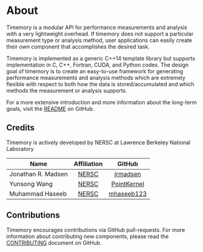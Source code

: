 # About

Timemory is a modular API for performance measurements and analysis with a very lightweight overhead.
If timemory does not support a particular measurement type or analysis method, user applications
can easily create their own component that accomplishes the desired task.

Timemory is implemented as a generic C++14 template library but supports implementation
in C, C++, Fortran, CUDA, and Python codes.
The design goal of timemory is to create an easy-to-use framework for generating
performance measurements and analysis methods which are extremely flexible
with respect to both how the data is stored/accumulated and which methods the measurement
or analysis supports. 

For a more extensive introduction and more information about the long-term goals, visit the
[README](https://github.com/NERSC/timemory/blob/develop/README.md) on GitHub.

## Credits

Timemory is actively developed by NERSC at Lawrence Berkeley National Laboratory

| Name               |                                        Affiliation                                        |                    GitHub                     |
| ------------------ | :---------------------------------------------------------------------------------------: | :-------------------------------------------: |
| Jonathan R. Madsen | [NERSC](https://www.nersc.gov/about/nersc-staff/application-performance/jonathan-madsen/) |    [jrmadsen](https://github.com/jrmadsen)    |
| Yunsong Wang       |       [NERSC](https://www.nersc.gov/about/nersc-staff/nesap-postdocs/yunsong-wang/)       | [PointKernel](https://github.com/PointKernel) |
| Muhammad Haseeb       |       [NERSC](https://sites.google.com/fiu.edu/muhammadhaseeb)       | [mhaseeb123](https://github.com/mhaseeb123) |

## Contributions

Timemory encourages contributions via GitHub pull-requests. 
For more information about contributing new components, please read the
[CONTRIBUTING](https://github.com/NERSC/timemory/blob/develop/CONTRIBUTING.md) 
document on GitHub.
